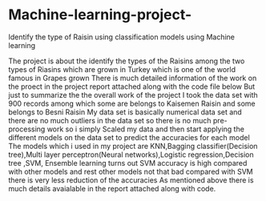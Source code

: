 # Machine-learning-project-
Identify the type of Raisin using classification models using Machine learning 

The project is about the identify the types of the Raisins among the two types of Riasins which are grown in Turkey which is one of the world famous in Grapes grown 
There is much detailed information of the work on the proect in the project report attached along with the code file below 
But just to summarize the the overall work of the project 
I took the data set with 900 records among which some are belongs to Kaisemen Raisin and some belongs to Besni Raisin 
My data set is basically numerical data set and there are no much outliers in the data set so there is no much pre-processing work so i simply Scaled my data and then start applying the different models on the data set to predict the accuracies for each model 
The models which i used in my project are KNN,Bagging classifier(Decision tree),Multi layer perceptron(Neural networks),Logistic regression,Decision tree ,SVM, Ensemble learning turns out SVM accuracy is high compared with other models and rest other models not that bad compared with SVM there is very less reduction of the accuracies 
As mentioned above there is much details avaialable in the report attached along with code.
